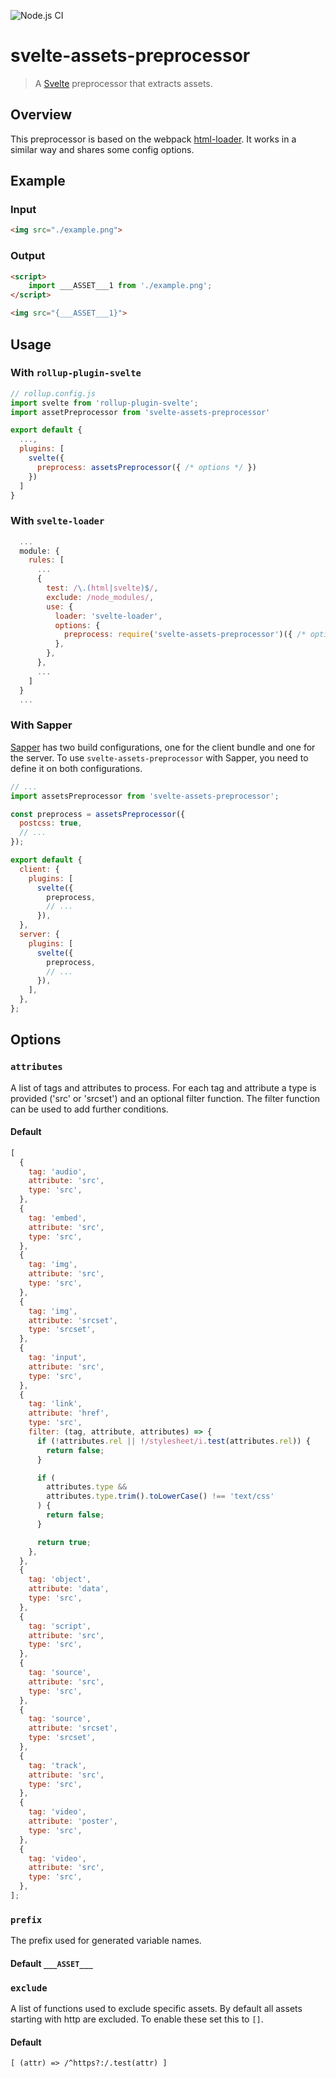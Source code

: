 ![Node.js CI](https://github.com/pchynoweth/svelte-assets-preprocessor/workflows/Node.js%20CI/badge.svg)

# svelte-assets-preprocessor

> A [Svelte](https://svelte.dev) preprocessor that extracts assets.

## Overview

This preprocessor is based on the webpack [html-loader](https://github.com/webpack-contrib/html-loader).  It works in a similar way and shares some config options.

## Example

### Input

```html
<img src="./example.png">
```

### Output

```html
<script>
    import ___ASSET___1 from './example.png';
</script>

<img src="{___ASSET___1}">
```

## Usage

### With `rollup-plugin-svelte`

```js
// rollup.config.js
import svelte from 'rollup-plugin-svelte';
import assetPreprocessor from 'svelte-assets-preprocessor'

export default {
  ...,
  plugins: [
    svelte({
      preprocess: assetsPreprocessor({ /* options */ })
    })
  ]
}
```

### With `svelte-loader`

```js
  ...
  module: {
    rules: [
      ...
      {
        test: /\.(html|svelte)$/,
        exclude: /node_modules/,
        use: {
          loader: 'svelte-loader',
          options: {
            preprocess: require('svelte-assets-preprocessor')({ /* options */ })
          },
        },
      },
      ...
    ]
  }
  ...
```

### With Sapper

[Sapper](https://sapper.svelte.dev/) has two build configurations, one for the client bundle and one for the server. To use `svelte-assets-preprocessor` with Sapper, you need to define it on both configurations.

```js
// ...
import assetsPreprocessor from 'svelte-assets-preprocessor';

const preprocess = assetsPreprocessor({
  postcss: true,
  // ...
});

export default {
  client: {
    plugins: [
      svelte({
        preprocess,
        // ...
      }),
  },
  server: {
    plugins: [
      svelte({
        preprocess,
        // ...
      }),
    ],
  },
};
```

## Options

### `attributes`

A list of tags and attributes to process.  For each tag and attribute a type is provided ('src' or 'srcset') and an optional filter function.  The filter function can be used to add further conditions.

#### Default

```js
[
  {
    tag: 'audio',
    attribute: 'src',
    type: 'src',
  },
  {
    tag: 'embed',
    attribute: 'src',
    type: 'src',
  },
  {
    tag: 'img',
    attribute: 'src',
    type: 'src',
  },
  {
    tag: 'img',
    attribute: 'srcset',
    type: 'srcset',
  },
  {
    tag: 'input',
    attribute: 'src',
    type: 'src',
  },
  {
    tag: 'link',
    attribute: 'href',
    type: 'src',
    filter: (tag, attribute, attributes) => {
      if (!attributes.rel || !/stylesheet/i.test(attributes.rel)) {
        return false;
      }

      if (
        attributes.type &&
        attributes.type.trim().toLowerCase() !== 'text/css'
      ) {
        return false;
      }

      return true;
    },
  },
  {
    tag: 'object',
    attribute: 'data',
    type: 'src',
  },
  {
    tag: 'script',
    attribute: 'src',
    type: 'src',
  },
  {
    tag: 'source',
    attribute: 'src',
    type: 'src',
  },
  {
    tag: 'source',
    attribute: 'srcset',
    type: 'srcset',
  },
  {
    tag: 'track',
    attribute: 'src',
    type: 'src',
  },
  {
    tag: 'video',
    attribute: 'poster',
    type: 'src',
  },
  {
    tag: 'video',
    attribute: 'src',
    type: 'src',
  },
];
```

### `prefix`

The prefix used for generated variable names.

#### Default `___ASSET___`

### `exclude`

A list of functions used to exclude specific assets.  By default all assets starting with http are excluded.  To enable these set this to `[]`.

#### Default

```
[ (attr) => /^https?:/.test(attr) ]
```
